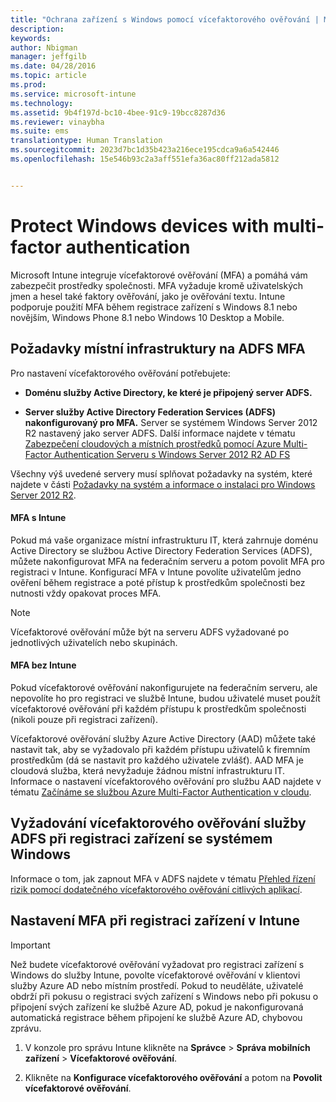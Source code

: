 ```yaml
---
title: "Ochrana zařízení s Windows pomocí vícefaktorového ověřování | Microsoft Intune"
description: 
keywords: 
author: Nbigman
manager: jeffgilb
ms.date: 04/28/2016
ms.topic: article
ms.prod: 
ms.service: microsoft-intune
ms.technology: 
ms.assetid: 9b4f197d-bc10-4bee-91c9-19bcc8287d36
ms.reviewer: vinaybha
ms.suite: ems
translationtype: Human Translation
ms.sourcegitcommit: 2023d7bc1d35b423a216ece195cdca9a6a542446
ms.openlocfilehash: 15e546b93c2a3aff551efa36ac80ff212ada5812


---
```


# Protect Windows devices with multi-factor authentication
Microsoft Intune integruje vícefaktorové ověřování (MFA) a pomáhá vám zabezpečit prostředky společnosti. MFA vyžaduje kromě uživatelských jmen a hesel také faktory ověřování, jako je ověřování textu. Intune podporuje použití MFA během registrace zařízení s Windows 8.1 nebo novějším, Windows Phone 8.1 nebo Windows 10 Desktop a Mobile. 

## Požadavky místní infrastruktury na ADFS MFA
Pro nastavení vícefaktorového ověřování potřebujete:

-   **Doménu služby Active Directory, ke které je připojený server ADFS.**

-   **Server služby Active Directory Federation Services (ADFS) nakonfigurovaný pro MFA.** Server se systémem Windows Server 2012 R2 nastavený jako server ADFS. Další informace najdete v tématu [Zabezpečení cloudových a místních prostředků pomocí Azure Multi-Factor Authentication Serveru s Windows Server 2012 R2 AD FS](https://azure.microsoft.com/en-us/documentation/articles/multi-factor-authentication-get-started-adfs-w2k12/)

Všechny výš uvedené servery musí splňovat požadavky na systém, které najdete v části [Požadavky na systém a informace o instalaci pro Windows Server 2012 R2](http://technet.microsoft.com/library/dn303418.aspx).

#### MFA s Intune
Pokud má vaše organizace místní infrastrukturu IT, která zahrnuje doménu Active Directory se službou Active Directory Federation Services (ADFS), můžete nakonfigurovat MFA na federačním serveru a potom povolit MFA pro registraci v Intune. Konfigurací MFA v Intune povolíte uživatelům jedno ověření během registrace a poté přístup k prostředkům společnosti bez nutnosti vždy opakovat proces MFA.

>[!NOTE]
>Vícefaktorové ověřování může být na serveru ADFS vyžadované po jednotlivých uživatelích nebo skupinách.  

#### MFA bez Intune
Pokud vícefaktorové ověřování nakonfigurujete na federačním serveru, ale nepovolíte ho pro registraci ve službě Intune, budou uživatelé muset použít vícefaktorové ověřování při každém přístupu k prostředkům společnosti (nikoli pouze při registraci zařízení).

Vícefaktorové ověřování služby Azure Active Directory (AAD) můžete také nastavit tak, aby se vyžadovalo při každém přístupu uživatelů k firemním prostředkům (dá se nastavit pro každého uživatele zvlášť). AAD MFA je cloudová služba, která nevyžaduje žádnou místní infrastrukturu IT. Informace o nastavení vícefaktorového ověřování pro službu AAD najdete v tématu [Začínáme se službou Azure Multi-Factor Authentication v cloudu](https://azure.microsoft.com/en-us/documentation/articles/multi-factor-authentication-get-started-cloud/).

## Vyžadování vícefaktorového ověřování služby ADFS při registraci zařízení se systémem Windows
Informace o tom, jak zapnout MFA v ADFS najdete v tématu [Přehled řízení rizik pomocí dodatečného vícefaktorového ověřování citlivých aplikací](http://technet.microsoft.com/library/dn280949.aspx).

## Nastavení MFA při registraci zařízení v Intune
>[!Important]  
>Než budete vícefaktorové ověřování vyžadovat pro registraci zařízení s Windows do služby Intune, povolte vícefaktorové ověřování v klientovi služby Azure AD nebo místním prostředí. Pokud to neuděláte, uživatelé obdrží při pokusu o registraci svých zařízení s Windows nebo při pokusu o připojení svých zařízení ke službě Azure AD, pokud je nakonfigurovaná automatická registrace během připojení ke službě Azure AD, chybovou zprávu.

1.  V konzole pro správu Intune klikněte na **Správce** &gt; **Správa mobilních zařízení** &gt; **Vícefaktorové ověřování**.

2.  Klikněte na **Konfigurace vícefaktorového ověřování** a potom na **Povolit vícefaktorové ověřování**.




<!--HONumber=Jun16_HO4-->


